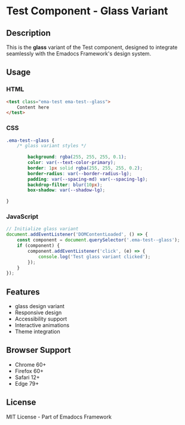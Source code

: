 # Test Component - Glass Variant

## Description
This is the **glass** variant of the Test component, designed to integrate seamlessly with the Emadocs Framework's design system.

## Usage

### HTML
```html
<test class="ema-test ema-test--glass">
    Content here
</test>
```

### CSS
```css
.ema-test--glass {
    /* glass variant styles */
    
        background: rgba(255, 255, 255, 0.1);
        color: var(--text-color-primary);
        border: 1px solid rgba(255, 255, 255, 0.2);
        border-radius: var(--border-radius-lg);
        padding: var(--spacing-md) var(--spacing-lg);
        backdrop-filter: blur(10px);
        box-shadow: var(--shadow-lg);
    
}
```

### JavaScript
```javascript
// Initialize glass variant
document.addEventListener('DOMContentLoaded', () => {
    const component = document.querySelector('.ema-test--glass');
    if (component) {
        component.addEventListener('click', (e) => {
            console.log('Test glass variant clicked');
        });
    }
});
```

## Features
- glass design variant
- Responsive design
- Accessibility support
- Interactive animations
- Theme integration

## Browser Support
- Chrome 60+
- Firefox 60+
- Safari 12+
- Edge 79+

## License
MIT License - Part of Emadocs Framework
